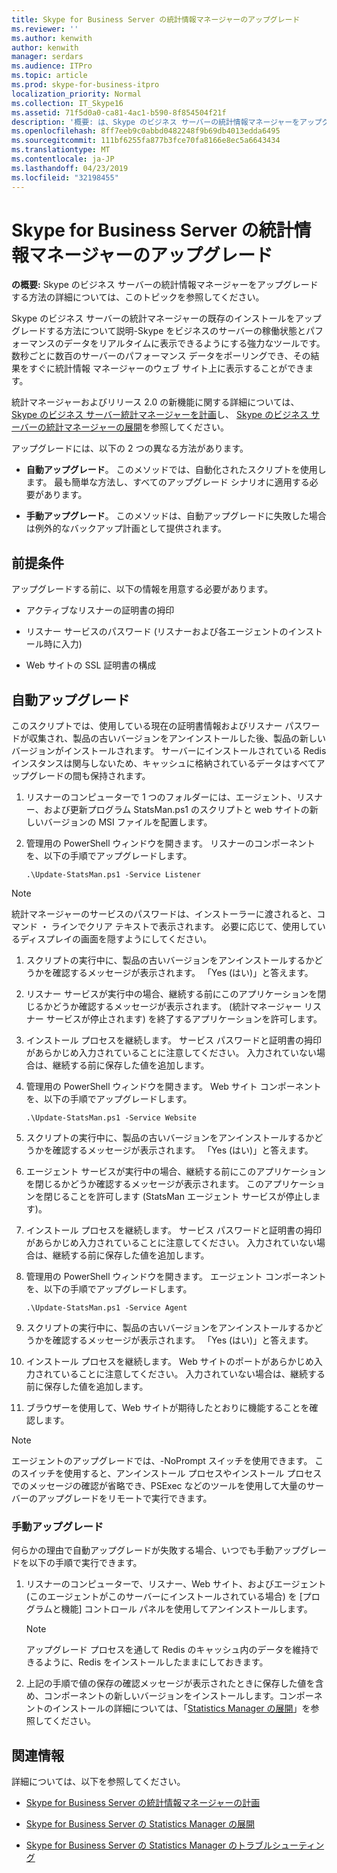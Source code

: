 ```yaml
---
title: Skype for Business Server の統計情報マネージャーのアップグレード
ms.reviewer: ''
ms.author: kenwith
author: kenwith
manager: serdars
ms.audience: ITPro
ms.topic: article
ms.prod: skype-for-business-itpro
localization_priority: Normal
ms.collection: IT_Skype16
ms.assetid: 71f5d0a0-ca81-4ac1-b590-8f854504f21f
description: '概要: は、Skype のビジネス サーバーの統計情報マネージャーをアップグレードする方法の詳細については、このトピックを読みます。'
ms.openlocfilehash: 8ff7eeb9c0abbd0482248f9b69db4013edda6495
ms.sourcegitcommit: 111bf6255fa877b3fce70fa8166e8ec5a6643434
ms.translationtype: MT
ms.contentlocale: ja-JP
ms.lasthandoff: 04/23/2019
ms.locfileid: "32198455"
---
```

# <a name="upgrade-statistics-manager-for-skype-for-business-server"></a>Skype for Business Server の統計情報マネージャーのアップグレード
 
**の概要:** Skype のビジネス サーバーの統計情報マネージャーをアップグレードする方法の詳細については、このトピックを参照してください。
  
Skype のビジネス サーバーの統計マネージャーの既存のインストールをアップグレードする方法について説明-Skype をビジネスのサーバーの稼働状態とパフォーマンスのデータをリアルタイムに表示できるようにする強力なツールです。 数秒ごとに数百のサーバーのパフォーマンス データをポーリングでき、その結果をすぐに統計情報 マネージャーのウェブ サイト上に表示することができます。 
  
統計マネージャーおよびリリース 2.0 の新機能に関する詳細については、 [Skype のビジネス サーバー統計マネージャーを計画](plan.md)し、 [Skype のビジネス サーバーの統計マネージャーの展開](deploy.md)を参照してください。
  
アップグレードには、以下の 2 つの異なる方法があります。
  
- **自動アップグレード**。 このメソッドでは、自動化されたスクリプトを使用します。 最も簡単な方法し、すべてのアップグレード シナリオに適用する必要があります。
    
- **手動アップグレード**。 このメソッドは、自動アップグレードに失敗した場合は例外的なバックアップ計画として提供されます。
    
## <a name="prerequisites"></a>前提条件

アップグレードする前に、以下の情報を用意する必要があります。
  
- アクティブなリスナーの証明書の拇印
    
- リスナー サービスのパスワード (リスナーおよび各エージェントのインストール時に入力)
    
- Web サイトの SSL 証明書の構成
    
## <a name="automated-upgrade"></a>自動アップグレード

このスクリプトでは、使用している現在の証明書情報およびリスナー パスワードが収集され、製品の古いバージョンをアンインストールした後、製品の新しいバージョンがインストールされます。 サーバーにインストールされている Redis インスタンスは関与しないため、キャッシュに格納されているデータはすべてアップグレードの間も保持されます。
  
1. リスナーのコンピューターで 1 つのフォルダーには、エージェント、リスナー、および更新プログラム StatsMan.ps1 のスクリプトと web サイトの新しいバージョンの MSI ファイルを配置します。
    
2. 管理用の PowerShell ウィンドウを開きます。 リスナーのコンポーネントを、以下の手順でアップグレードします。
    
   ```
   .\Update-StatsMan.ps1 -Service Listener
   ```

> [!NOTE]
> 統計マネージャーのサービスのパスワードは、インストーラーに渡されると、コマンド ・ ラインでクリア テキストで表示されます。 必要に応じて、使用しているディスプレイの画面を隠すようにしてください。 
  
1. スクリプトの実行中に、製品の古いバージョンをアンインストールするかどうかを確認するメッセージが表示されます。 「Yes (はい)」と答えます。
    
2. リスナー サービスが実行中の場合、継続する前にこのアプリケーションを閉じるかどうか確認するメッセージが表示されます。 (統計マネージャー リスナー サービスが停止されます) を終了するアプリケーションを許可します。
    
3. インストール プロセスを継続します。 サービス パスワードと証明書の拇印があらかじめ入力されていることに注意してください。 入力されていない場合は、継続する前に保存した値を追加します。
    
4. 管理用の PowerShell ウィンドウを開きます。 Web サイト コンポーネントを、以下の手順でアップグレードします。
    
   ```
   .\Update-StatsMan.ps1 -Service Website
   ```

5. スクリプトの実行中に、製品の古いバージョンをアンインストールするかどうかを確認するメッセージが表示されます。 「Yes (はい)」と答えます。
    
6. エージェント サービスが実行中の場合、継続する前にこのアプリケーションを閉じるかどうか確認するメッセージが表示されます。 このアプリケーションを閉じることを許可します (StatsMan エージェント サービスが停止します)。
    
7. インストール プロセスを継続します。 サービス パスワードと証明書の拇印があらかじめ入力されていることに注意してください。 入力されていない場合は、継続する前に保存した値を追加します。
    
8. 管理用の PowerShell ウィンドウを開きます。 エージェント コンポーネントを、以下の手順でアップグレードします。
    
   ```
   .\Update-StatsMan.ps1 -Service Agent
   ```

9. スクリプトの実行中に、製品の古いバージョンをアンインストールするかどうかを確認するメッセージが表示されます。 「Yes (はい)」と答えます。
    
10. インストール プロセスを継続します。 Web サイトのポートがあらかじめ入力されていることに注意してください。 入力されていない場合は、継続する前に保存した値を追加します。
    
11. ブラウザーを使用して、Web サイトが期待したとおりに機能することを確認します。
    
> [!NOTE]
> エージェントのアップグレードでは、-NoPrompt スイッチを使用できます。 このスイッチを使用すると、アンインストール プロセスやインストール プロセスでのメッセージの確認が省略でき、PSExec などのツールを使用して大量のサーバーのアップグレードをリモートで実行できます。 
  
### <a name="manual-upgrade"></a>手動アップグレード

何らかの理由で自動アップグレードが失敗する場合、いつでも手動アップグレードを以下の手順で実行できます。
  
1. 	リスナーのコンピューターで、リスナー、Web サイト、およびエージェント (このエージェントがこのサーバーにインストールされている場合) を [プログラムと機能] コントロール パネルを使用してアンインストールします。 
    
    > [!NOTE]
    >   アップグレード プロセスを通して Redis のキャッシュ内のデータを維持できるように、Redis をインストールしたままにしておきます。
  
2. 	上記の手順で値の保存の確認メッセージが表示されたときに保存した値を含め、コンポーネントの新しいバージョンをインストールします。コンポーネントのインストールの詳細については、「[Statistics Manager の展開](deploy.md#BKMK_Deploy)」を参照してください。

    
## <a name="for-more-information"></a>関連情報
<a name="BKMK_Fixed"> </a>

詳細については、以下を参照してください。
  
- [Skype for Business Server の統計情報マネージャーの計画](plan.md)
    
- [Skype for Business Server の Statistics Manager の展開](deploy.md)
    
- [Skype for Business Server の Statistics Manager のトラブルシューティング](troubleshoot.md)
